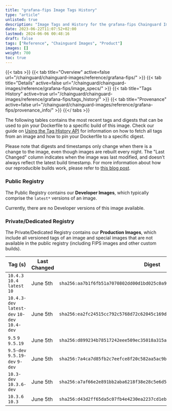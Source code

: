 ```yaml
---
title: "grafana-fips Image Tags History"
type: "article"
unlisted: true
description: "Image Tags and History for the grafana-fips Chainguard Image"
date: 2023-06-22T11:07:52+02:00
lastmod: 2024-06-06 00:48:16
draft: false
tags: ["Reference", "Chainguard Images", "Product"]
images: []
weight: 700
toc: true
---
```


{{< tabs >}}
{{< tab title="Overview" active=false url="/chainguard/chainguard-images/reference/grafana-fips/" >}}
{{< tab title="Details" active=false url="/chainguard/chainguard-images/reference/grafana-fips/image_specs/" >}}
{{< tab title="Tags History" active=true url="/chainguard/chainguard-images/reference/grafana-fips/tags_history/" >}}
{{< tab title="Provenance" active=false url="/chainguard/chainguard-images/reference/grafana-fips/provenance_info/" >}}
{{</ tabs >}}

The following tables contains the most recent tags and digests that can be used to pin your Dockerfile to a specific build of this image. Check our guide on [Using the Tag History API](/chainguard/chainguard-images/using-the-tag-history-api/) for information on how to fetch all tags from an image and how to pin your Dockerfile to a specific digest.

Please note that digests and timestamps only change when there is a change to the image, even though images are rebuilt every night. The "Last Changed" column indicates when the image was last modified, and doesn't always reflect the latest build timestamp. For more information about how our reproducible builds work, please refer to [this blog post](https://www.chainguard.dev/unchained/reproducing-chainguards-reproducible-image-builds).

### Public Registry
The Public Registry contains our **Developer Images**, which typically comprise the `latest*` versions of an image.

Currently, there are no Developer versions of this image available.

### Private/Dedicated Registry
The Private/Dedicated Registry contains our **Production Images**, which include all versioned tags of an image and special images that are not available in the public registry (including FIPS images and other custom builds).

| Tag (s)                                        | Last Changed | Digest                                                                    |
|------------------------------------------------|--------------|---------------------------------------------------------------------------|
|  `10.4.3` `10.4` `latest` `10`                 | June 5th     | `sha256:aa7b1f6fb51a7070802dd00d1bd025c0a9828f296f4cd081e0abcc7fe3f67e31` |
|  `10.4.3-dev` `latest-dev` `10-dev` `10.4-dev` | June 5th     | `sha256:ea2fc24515cc792c5768d72c62045c169d717df2bae2f97b84c4f65f047982e6` |
|  `9.5` `9` `9.5.19`                            | June 5th     | `sha256:d899234b78517242eee509ec35018a315adc792eae57575c7f56778811d101f2` |
|  `9.5-dev` `9.5.19-dev` `9-dev`                | June 5th     | `sha256:7a4ca7d85fb2c7eefce8f20c582aa5ac9bc47aefd8578bcbbe858caa2375842b` |
|  `10.3-dev` `10.3.6-dev`                       | June 5th     | `sha256:a7af66e2e891bb2aba6218f38e28c5e6d5a04f85e336000bf2a2d1f22cbe5c40` |
|  `10.3.6` `10.3`                               | June 5th     | `sha256:d43d2ff65da5c07fb4e4230ea2237cd1ebe36a1c63fc052d3cdc710c0350ff12` |

